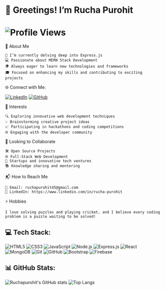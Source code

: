# 👋 **Greetings!** I’m **Rucha Purohit**

# ![Profile Views](https://komarev.com/ghpvc/?username=Ruchapurohit&color=ff69b4)




🚀 About Me

    🌱 I’m currently delving deep into Express.js
    💻 Passionate about MERN Stack Development
    🌍 Always eager to learn new technologies and frameworks
    🎓 Focused on enhancing my skills and contributing to exciting projects

🌐 Connect with Me:

[![LinkedIn](https://img.shields.io/badge/LinkedIn-0077B5?style=for-the-badge&logo=linkedin&logoColor=white)](https://linkedin.com/in/rucha-purohit
)
[![GitHub](https://img.shields.io/badge/GitHub-181717?style=for-the-badge&logo=github&logoColor=white)](https://github.com/Ruchapurohit
)

🌟 Interests

    🔍 Exploring innovative web development techniques
    💡 Brainstorming creative project ideas
    📈 Participating in hackathons and coding competitions
    🌐 Engaging with the developer community

🤝 Looking to Collaborate

    🛠️ Open Source Projects
    🌐 Full-Stack Web Development
    🚀 Startups and innovative tech ventures
    📚 Knowledge sharing and mentoring

📬 How to Reach Me

    📧 Email: ruchapurohit45@gmail.com
    💼 LinkedIn: https://www.linkedin.com/in/rucha-purohit



⚡ Hobbies 

    I love solving puzzles and playing cricket, and I believe every coding problem is a puzzle waiting to be solved!


## 💻 Tech Stack:

![HTML5](https://img.shields.io/badge/HTML5-E34F26?style=for-the-badge&logo=html5&logoColor=white)
![CSS3](https://img.shields.io/badge/CSS3-1572B6?style=for-the-badge&logo=css3&logoColor=white)
![JavaScript](https://img.shields.io/badge/JavaScript-F7DF1E?style=for-the-badge&logo=javascript&logoColor=black)
![Node.js](https://img.shields.io/badge/Node.js-339933?style=for-the-badge&logo=nodedotjs&logoColor=white)
![Express.js](https://img.shields.io/badge/Express.js-000000?style=for-the-badge&logo=express&logoColor=white)
![React](https://img.shields.io/badge/React-61DAFB?style=for-the-badge&logo=react&logoColor=black)
![MongoDB](https://img.shields.io/badge/MongoDB-47A248?style=for-the-badge&logo=mongodb&logoColor=white)
![Git](https://img.shields.io/badge/Git-F05032?style=for-the-badge&logo=git&logoColor=white)
![GitHub](https://img.shields.io/badge/GitHub-181717?style=for-the-badge&logo=github&logoColor=white)
![Bootstrap](https://img.shields.io/badge/Bootstrap-563D7C?style=for-the-badge&logo=bootstrap&logoColor=white)
![Firebase](https://img.shields.io/badge/Firebase-FFCA28?style=for-the-badge&logo=firebase&logoColor=black)

## 📊 GitHub Stats:

![Ruchapurohit's GitHub stats](https://github-readme-stats.vercel.app/api?username=Ruchapurohit&show_icons=true&theme=radical)
![Top Langs](https://github-readme-stats.vercel.app/api/top-langs/?username=Ruchapurohit&layout=compact&theme=radical)


